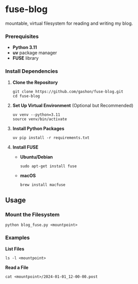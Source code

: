 # fuse-blog
mountable, virtual filesystem for reading and writing my blog.


### Prerequisites

- **Python 3.11**
- **uv** package manager
- **FUSE** library

### Install Dependencies

1. **Clone the Repository**

   ```
   git clone https://github.com/gashon/fuse-blog.git
   cd fuse-blog
   ```

2. **Set Up Virtual Environment** (Optional but Recommended)

   ```
   uv venv --python=3.11
   source venv/bin/activate
   ```

3. **Install Python Packages**

   ```
   uv pip install -r requirements.txt
   ```

4. **Install FUSE**

   - **Ubuntu/Debian**

     ```
     sudo apt-get install fuse
     ```

   - **macOS**

     ```
     brew install macfuse
     ```

## Usage

### Mount the Filesystem

```
python blog_fuse.py <mountpoint>
```

### Examples

**List Files**

```
ls -l <mountpoint>
```

**Read a File**

```
cat <mountpoint>/2024-01-01_12-00-00.post
```

